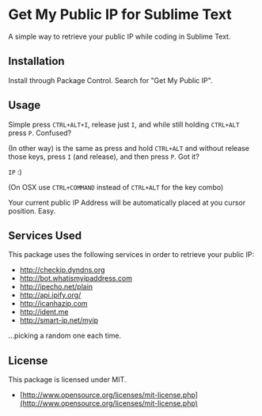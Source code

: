 Get My Public IP for Sublime Text
===============

A simple way to retrieve your public IP while coding in Sublime Text.

## Installation
Install through Package Control. Search for "Get My Public IP".

## Usage
Simple press `CTRL+ALT+I`, release just `I`, and while still holding `CTRL+ALT` press `P`. Confused?

(In other way) is the same as press and hold `CTRL+ALT` and without release those keys, press `I` (and release), and then press `P`. Got it?

`IP` :)

(On OSX use `CTRL+COMMAND` instead of `CTRL+ALT` for the key combo)

Your current public IP Address will be automatically placed at you cursor position. Easy.

## Services Used

This package uses the following services in order to retrieve your public IP:
- http://checkip.dyndns.org
- http://bot.whatismyipaddress.com
- http://ipecho.net/plain
- http://api.ipify.org/
- http://icanhazip.com
- http://ident.me
- http://smart-ip.net/myip

...picking a random one each time.

## License

This package is licensed under MIT.

* [http://www.opensource.org/licenses/mit-license.php](http://www.opensource.org/licenses/mit-license.php)
